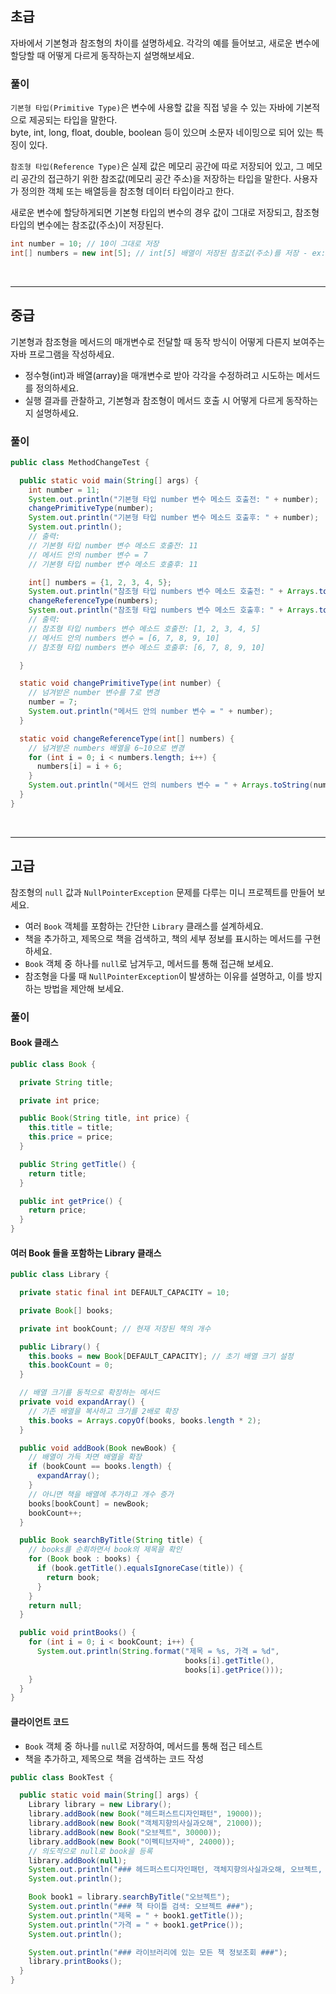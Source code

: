 ## 초급

자바에서 기본형과 참조형의 차이를 설명하세요. 각각의 예를 들어보고, 새로운 변수에 할당할 때 어떻게 다르게 동작하는지 설명해보세요.

### 풀이
`기본형 타입(Primitive Type)`은 변수에 사용할 값을 직접 넣을 수 있는 자바에 기본적으로 제공되는 타입을 말한다.<br>
byte, int, long, float, double, boolean 등이 있으며 소문자 네이밍으로 되어 있는 특징이 있다.

`참조형 타입(Reference Type)`은 실제 값은 메모리 공간에 따로 저장되어 있고,
그 메모리 공간의 접근하기 위한 참조값(메모리 공간 주소)을 저장하는 타입을 말한다.
사용자가 정의한 객체 또는 배열등을 참조형 데이터 타입이라고 한다.

새로운 변수에 할당하게되면 기본형 타입의 변수의 경우 값이 그대로 저장되고, 참조형 타입의 변수에는 참조값(주소)이 저장된다.
```java
int number = 10; // 10이 그대로 저장
int[] numbers = new int[5]; // int[5] 배열이 저장된 참조값(주소)를 저장 - ex: 0x001
```

<br>

----

## 중급

기본형과 참조형을 메서드의 매개변수로 전달할 때 동작 방식이 어떻게 다른지 보여주는 자바 프로그램을 작성하세요.
- 정수형(int)과 배열(array)을 매개변수로 받아 각각을 수정하려고 시도하는 메서드를 정의하세요.
- 실행 결과를 관찰하고, 기본형과 참조형이 메서드 호출 시 어떻게 다르게 동작하는지 설명하세요.

### 풀이
```java
public class MethodChangeTest {

  public static void main(String[] args) {
    int number = 11;
    System.out.println("기본형 타입 number 변수 메소드 호출전: " + number);
    changePrimitiveType(number);
    System.out.println("기본형 타입 number 변수 메소드 호출후: " + number);
    System.out.println();
    // 출력:
    // 기본형 타입 number 변수 메소드 호출전: 11
    // 메서드 안의 number 변수 = 7
    // 기본형 타입 number 변수 메소드 호출후: 11

    int[] numbers = {1, 2, 3, 4, 5};
    System.out.println("참조형 타입 numbers 변수 메소드 호출전: " + Arrays.toString(numbers));
    changeReferenceType(numbers);
    System.out.println("참조형 타입 numbers 변수 메소드 호출후: " + Arrays.toString(numbers));
    // 출력:
    // 참조형 타입 numbers 변수 메소드 호출전: [1, 2, 3, 4, 5]
    // 메서드 안의 numbers 변수 = [6, 7, 8, 9, 10]
    // 참조형 타입 numbers 변수 메소드 호출후: [6, 7, 8, 9, 10]

  }

  static void changePrimitiveType(int number) {
    // 넘겨받은 number 변수를 7로 변경
    number = 7;
    System.out.println("메서드 안의 number 변수 = " + number);
  }

  static void changeReferenceType(int[] numbers) {
    // 넘겨받은 numbers 배열을 6~10으로 변경
    for (int i = 0; i < numbers.length; i++) {
      numbers[i] = i + 6;
    }
    System.out.println("메서드 안의 numbers 변수 = " + Arrays.toString(numbers));
  }
}
```

<br>

----

## 고급

참조형의 `null` 값과 `NullPointerException` 문제를 다루는 미니 프로젝트를 만들어 보세요.
- 여러 `Book` 객체를 포함하는 간단한 `Library` 클래스를 설계하세요.
- 책을 추가하고, 제목으로 책을 검색하고, 책의 세부 정보를 표시하는 메서드를 구현하세요.
- `Book` 객체 중 하나를 `null`로 남겨두고, 메서드를 통해 접근해 보세요.
- 참조형을 다룰 때 `NullPointerException`이 발생하는 이유를 설명하고, 이를 방지하는 방법을 제안해 보세요.

### 풀이

#### Book 클래스
```java
public class Book {

  private String title;

  private int price;

  public Book(String title, int price) {
    this.title = title;
    this.price = price;
  }

  public String getTitle() {
    return title;
  }

  public int getPrice() {
    return price;
  }
}

```

#### 여러 Book 들을 포함하는 Library 클래스
```java
public class Library {

  private static final int DEFAULT_CAPACITY = 10;

  private Book[] books;

  private int bookCount; // 현재 저장된 책의 개수

  public Library() {
    this.books = new Book[DEFAULT_CAPACITY]; // 초기 배열 크기 설정
    this.bookCount = 0;
  }

  // 배열 크기를 동적으로 확장하는 메서드
  private void expandArray() {
    // 기존 배열을 복사하고 크기를 2배로 확장
    this.books = Arrays.copyOf(books, books.length * 2);
  }

  public void addBook(Book newBook) {
    // 배열이 가득 차면 배열을 확장
    if (bookCount == books.length) {
      expandArray();
    }
    // 아니면 책을 배열에 추가하고 개수 증가
    books[bookCount] = newBook;
    bookCount++;
  }

  public Book searchByTitle(String title) {
    // books를 순회하면서 book의 제목을 확인
    for (Book book : books) {
      if (book.getTitle().equalsIgnoreCase(title)) {
        return book;
      }
    }
    return null;
  }

  public void printBooks() {
    for (int i = 0; i < bookCount; i++) {
      System.out.println(String.format("제목 = %s, 가격 = %d",
                                       books[i].getTitle(),
                                       books[i].getPrice()));
    }
  }
}
```

#### 클라이언트 코드
- `Book` 객체 중 하나를 `null`로 저장하여, 메서드를 통해 접근 테스트
-  책을 추가하고, 제목으로 책을 검색하는 코드 작성
```java
public class BookTest {

  public static void main(String[] args) {
    Library library = new Library();
    library.addBook(new Book("헤드퍼스트디자인패턴", 19000));
    library.addBook(new Book("객체지향의사실과오해", 21000));
    library.addBook(new Book("오브젝트", 30000));
    library.addBook(new Book("이펙티브자바", 24000));
    // 의도적으로 null로 book을 등록
    library.addBook(null);
    System.out.println("### 헤드퍼스트디자인패턴, 객체지향의사실과오해, 오브젝트, 이펙티브자바, 자바의정석 책 등록 ###");
    System.out.println();

    Book book1 = library.searchByTitle("오브젝트");
    System.out.println("### 책 타이틀 검색: 오브젝트 ###");
    System.out.println("제목 = " + book1.getTitle());
    System.out.println("가격 = " + book1.getPrice());
    System.out.println();

    System.out.println("### 라이브러리에 있는 모든 책 정보조회 ###");
    library.printBooks();
  }
}
```